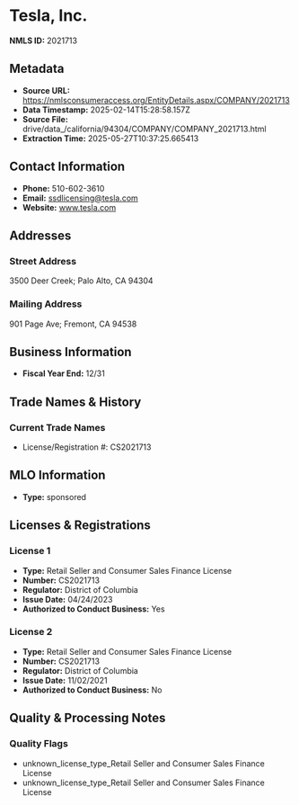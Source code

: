 # Tesla, Inc.

**NMLS ID:** 2021713

## Metadata
- **Source URL:** https://nmlsconsumeraccess.org/EntityDetails.aspx/COMPANY/2021713
- **Data Timestamp:** 2025-02-14T15:28:58.157Z
- **Source File:** drive/data_/california/94304/COMPANY/COMPANY_2021713.html
- **Extraction Time:** 2025-05-27T10:37:25.665413

## Contact Information
- **Phone:** 510-602-3610
- **Email:** ssdlicensing@tesla.com
- **Website:** www.tesla.com

## Addresses
### Street Address
3500 Deer Creek; Palo Alto, CA 94304

### Mailing Address
901 Page Ave; Fremont, CA 94538

## Business Information
- **Fiscal Year End:** 12/31

## Trade Names & History
### Current Trade Names
- License/Registration #: CS2021713

## MLO Information
- **Type:** sponsored

## Licenses & Registrations

### License 1
- **Type:** Retail Seller and Consumer Sales Finance License
- **Number:** CS2021713
- **Regulator:** District of Columbia
- **Issue Date:** 04/24/2023
- **Authorized to Conduct Business:** Yes

### License 2
- **Type:** Retail Seller and Consumer Sales Finance License
- **Number:** CS2021713
- **Regulator:** District of Columbia
- **Issue Date:** 11/02/2021
- **Authorized to Conduct Business:** No

## Quality & Processing Notes
### Quality Flags
- unknown_license_type_Retail Seller and Consumer Sales Finance License
- unknown_license_type_Retail Seller and Consumer Sales Finance License
